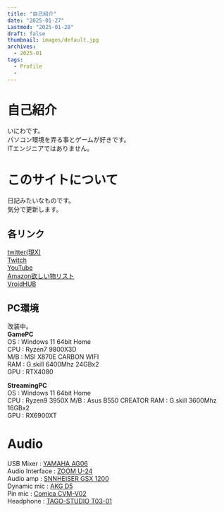 ```yaml
---
title: "自己紹介"
date: "2025-01-27"
Lastmod: "2025-01-28"
draft: false
thumbnail: images/default.jpg
archives: 
  - 2025-01
tags:
  - Profile
  - 
---
```


# 自己紹介  
いにわです。  
パソコン環境を弄る事とゲームが好きです。  
ITエンジニアではありません。  

# このサイトについて  
日記みたいなものです。  
気分で更新します。  

## 各リンク  
[twitter(現X)](https://twitter.com/iniwach)  
[Twitch](https://www.twitch.tv/iniwach)  
[YouTube](https://www.youtube.com/channel/UCLaOje60cy_9qPJkB_G-AwA?view_as)  
[Amazon欲しい物リスト](https://www.amazon.co.jp/hz/wishlist/ls/W24N0AURVEG1/ref=as_li_ss_tl?_encoding=UTF8&type=wishlist&linkCode=ll2&tag=iniwa-22&linkId=edd103709335d132eebad0fa5b616b46&language=ja_JP)  
[VroidHUB](https://hub.vroid.com/users/17414090)  

## PC環境  
改装中。  
**GamePC**  
OS : Windows 11 64bit Home  
CPU : Ryzen7 9800X3D  
M/B : MSI X870E CARBON WIFI  
RAM : G.skill 6400Mhz 24GBx2  
GPU : RTX4080  

**StreamingPC**  
OS : Windows 11 64bit Home  
CPU : Ryzen9 3950X 
M/B : Asus B550 CREATOR
RAM : G.skill 3600Mhz 16GBx2  
GPU : RX6900XT  

# Audio  
USB Mixer : [YAMAHA AG06](https://www.amazon.co.jp/gp/product/B00ST0FK12/ref=ppx_yo_dt_b_asin_title_o05_s00?ie=UTF8&psc=1)  
Audio Interface : [ZOOM U-24](https://www.amazon.co.jp/gp/product/B01FJLYT8S/ref=ppx_yo_dt_b_asin_title_o07_s00?ie=UTF8&psc=1)  
Audio amp : [SNNHEISER GSX 1200](https://www.amazon.co.jp/dp/B01LDTP46G/ref=cm_sw_r_tw_dp_U_x_IRLlEbZBWVB7F)  
Dynamic mic : [AKG D5](https://www.soundhouse.co.jp/products/detail/item/99380/)  
Pin mic : [Comica CVM-V02](https://www.amazon.co.jp/gp/product/B078K8K5KW/ref=ppx_yo_dt_b_asin_title_o07_s00?ie=UTF8&psc=1)  
Headphone : [TAGO-STUDIO T03-01](https://www.e-earphone.jp/tago-studio/takasaki-t3-01)  
